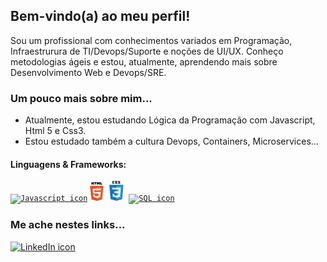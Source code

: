 <h2> Bem-vindo(a) ao meu perfil! </h2>

<p>
  Sou um profissional com conhecimentos variados em Programação, Infraestrurura de TI/Devops/Suporte e noções de UI/UX. Conheço metodologias ágeis e estou, atualmente, aprendendo mais sobre Desenvolvimento Web e Devops/SRE. 
</p>

### Um pouco mais sobre mim...
- Atualmente, estou estudando Lógica da Programação com Javascript, Html 5 e Css3. 
- Estou estudado também a cultura Devops, Containers, Microservices...

<h4>Linguagens & Frameworks:</h4>
<p><code><a target="_blank" rel="noopener noreferrer" href="https://raw.githubusercontent.com/github/explore/80688e429a7d4ef2fca1e82350fe8e3517d3494d/topics/javascript/javascript.png"><img width="30px" src="https://img.icons8.com/color/72/javascript.png" alt="Javascript icon"></a></code><code><a target="_blank" rel="noopener noreferrer" href="https://raw.githubusercontent.com/github/explore/80688e429a7d4ef2fca1e82350fe8e3517d3494d/topics/html/html.png"><img width="30px" " src="https://raw.githubusercontent.com/github/explore/80688e429a7d4ef2fca1e82350fe8e3517d3494d/topics/html/html.png" alt="HTML5 icon"></a></code><code><a target="_blank" rel="noopener noreferrer" href="https://raw.githubusercontent.com/github/explore/80688e429a7d4ef2fca1e82350fe8e3517d3494d/topics/css/css.png"><img height="32" src="https://raw.githubusercontent.com/github/explore/80688e429a7d4ef2fca1e82350fe8e3517d3494d/topics/css/css.png" alt="CSS3 icon" style="max-width:100%;"></a></code>
<code><a target="_blank" rel="noopener noreferrer" href="https://img.icons8.com/officexs/72/sql.png"><img width="30px" src="https://img.icons8.com/officexs/72/sql.png" alt="SQL icon" style="max-width:100%;"></a></code>
</p>

### Me ache nestes links...
<a target="_blank" rel="noopener noreferrer" href="https://www.linkedin.com/in/danielfxds/"><img height="32" src="https://image.flaticon.com/icons/png/512/174/174857.png" alt="LinkedIn icon" style="max-width:100%;"></a>
